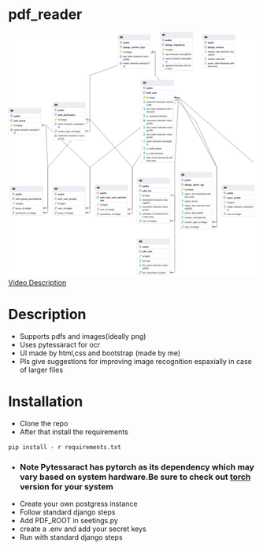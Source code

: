 # pdf_reader

![Alt text](/schema.png?raw=true "Database Schema")
[Video Description](https://drive.google.com/file/d/1N68omw8ApfFGBofrtjqcfRknG48TmsSp/view?usp=sharing)

# Description
- Supports pdfs and images(ideally png)
- Uses pytessaract for ocr
- UI made by html,css and bootstrap (made by me)
- Pls give suggestions for improving image recognition espaxially in case of larger files

# Installation
 - Clone the repo
 - After that install the requirements
 ```
 pip install - r requirements.txt
 ```
 
 - ### Note  Pytessaract has pytorch as its dependency which may vary based on system hardware.Be sure to check out [torch](https://pytorch.org/) version for your system
 - Create your own postgress instance
 - Follow standard django steps
 - Add PDF_ROOT in seetings.py
 - create a .env and add your secret keys
 - Run with standard django steps
